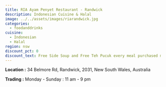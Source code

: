 ```yaml
---
title: RIA Ayam Penyet Restaurant - Randwick
description: Indonesian Cuisine & Halal
image: ../../assets/images/riarandwick.jpg
categories:
  - foodanddrinks
cuisine:
  - Indonesian
  - Halal
region: nsw
discount_pct: 0
discount_text: Free Side Soup and Free Teh Pucuk every meal purchased min order $15 and above
---
```


**Location :** 34 Belmore Rd, Randwick, 2031, New South Wales, Australia

**Trading :** Monday - Sunday : 11 am - 9 pm
